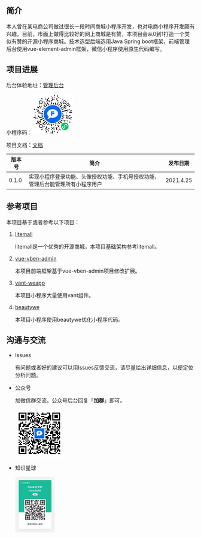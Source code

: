 ## 简介

本人曾在某电商公司做过很长一段时间商城小程序开发，也对电商小程序开发颇有兴趣。目前，市面上做得比较好的网上商城是有赞，本项目会从0到1打造一个类似有赞的开源小程序商城。技术选型后端选用Java Spring boot框架，前端管理后台使用vue-element-admin框架，微信小程序使用原生代码编写。

## 项目进展

后台体验地址：[管理后台](https://wxop-pic.0-1-byte.com/byte01/web_link/index.html#/?link_id=6086361e5f9cac78bd74a16c&account_id=1&target_link=https%3A%2F%2Fbytemall.0-1-byte.com%2Fadmin%2Findex.html%23%2Flogin)

小程序码：![小程序码](./doc/pics/小程序码.jpg)

项目文档：[文档](https://www.yuque.com/frank-say/uv89x4)

| 版本号 | 简介                                                         |  发布日期  |
| ------ | ------------------------------------------------------------ |  --------- |
| 0.1.0  | 实现小程序登录功能、头像授权功能、手机号授权功能，管理后台能管理所有小程序用户 | 2021.4.25 |



## 参考项目

本项目基于或者参考以下项目：

1. [litemall](https://github.com/linlinjava/litemall)

   litemall是一个优秀的开源商城，本项目基础架构参考litemall。

2. [vue-vben-admin](https://github.com/anncwb/vue-vben-admin)

   本项目前端框架基于vue-vben-admin项目修改扩展。

3. [vant-weapp](https://github.com/youzan/vant-weapp)

   本项目小程序大量使用vant组件。

4. [beautywe](https://github.com/beautywe/beautywe)

   本项目小程序使用beautywe优化小程序代码。


## 沟通与交流

* Issues

  有问题或者好的建议可以用Issues反馈交流，请尽量给出详细信息，以便定位分析问题。

* 公众号

  加微信群交流，公众号后台回复「**加群**」即可。

  ![公众号](./doc/pics/公众号.jpg)

* 知识星球

  ![知识星球](./doc/pics/知识星球二维码.jpg)
